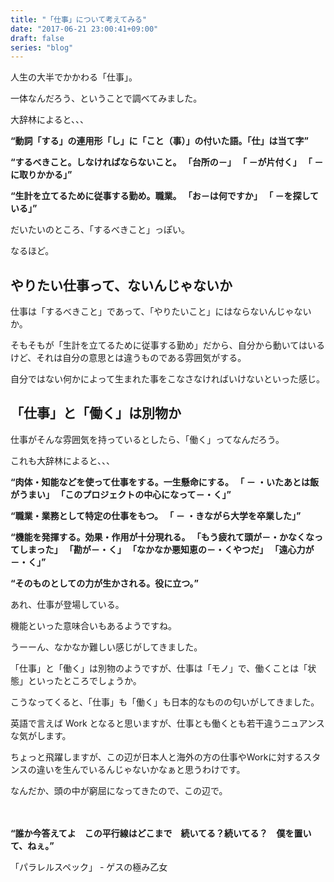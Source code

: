 ```yaml
---
title: "「仕事」について考えてみる"
date: "2017-06-21 23:00:41+09:00"
draft: false
series: "blog"
---
```

人生の大半でかかわる「仕事」。

一体なんだろう、ということで調べてみました。

大辞林によると、、、

<strong>“動詞「する」の連用形「し」に「こと（事）」の付いた語。「仕」は当て字”</strong>

<strong>“するべきこと。しなければならないこと。 「台所の－」 「 －が片付く」 「 －に取りかかる」”</strong>

<strong>“生計を立てるために従事する勤め。職業。 「お－は何ですか」 「 －を探している」”</strong>

だいたいのところ、「するべきこと」っぽい。

なるほど。

<h2>やりたい仕事って、ないんじゃないか</h2>

仕事は「するべきこと」であって、「やりたいこと」にはならないんじゃないか。

そもそもが「生計を立てるために従事する勤め」だから、自分から動いてはいるけど、それは自分の意思とは違うものである雰囲気がする。

自分ではない何かによって生まれた事をこなさなければいけないといった感じ。

<h2>「仕事」と「働く」は別物か</h2>

仕事がそんな雰囲気を持っているとしたら、「働く」ってなんだろう。

これも大辞林によると、、、

<strong>“肉体・知能などを使って仕事をする。一生懸命にする。 「 － ・いたあとは飯がうまい」 「このプロジェクトの中心になって－・く」”</strong>

<strong>“職業・業務として特定の仕事をもつ。 「 － ・きながら大学を卒業した」”</strong>

<strong>“機能を発揮する。効果・作用が十分現れる。 「もう疲れて頭が－・かなくなってしまった」 「勘が－・く」 「なかなか悪知恵の－・くやつだ」 「遠心力が－・く」”</strong>

<strong>“そのものとしての力が生かされる。役に立つ。”</strong>

あれ、仕事が登場している。

機能といった意味合いもあるようですね。

うーーん、なかなか難しい感じがしてきました。

「仕事」と「働く」は別物のようですが、仕事は「モノ」で、働くことは「状態」といったところでしょうか。

こうなってくると、「仕事」も「働く」も日本的なものの匂いがしてきました。

英語で言えば Work となると思いますが、仕事とも働くとも若干違うニュアンスな気がします。

ちょっと飛躍しますが、この辺が日本人と海外の方の仕事やWorkに対するスタンスの違いを生んでいるんじゃないかなぁと思うわけです。

なんだか、頭の中が窮屈になってきたので、この辺で。

　

<strong>“誰か今答えてよ　この平行線はどこまで　続いてる？続いてる？　僕を置いて、ねぇ。”</strong>

「パラレルスペック」 - ゲスの極み乙女